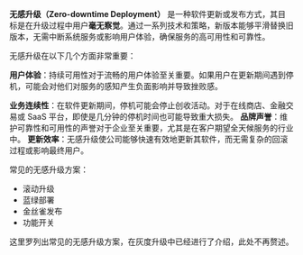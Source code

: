 **无感升级（Zero-downtime Deployment）** 是一种软件更新或发布方式，其目标是在升级过程中用户**毫无察觉**。通过一系列技术和策略，新版本能够平滑替换旧版本，无需中断系统服务或影响用户体验，确保服务的高可用性和可靠性。

无感升级在以下几个方面非常重要：

**用户体验**：持续可用性对于流畅的用户体验至关重要。如果用户在更新期间遇到停机，可能会对他们对服务的感知产生负面影响并导致挫败感。

**业务连续性**：在软件更新期间，停机可能会停止创收活动。对于在线商店、金融交易或 SaaS 平台，即使是几分钟的停机时间也可能导致重大损失。
**品牌声誉**：维护可靠性和可用性的声誉对于企业至关重要，尤其是在客户期望全天候服务的行业中。
**更新效率**：无感升级使公司能够快速有效地更新其软件，而无需复杂的回滚过程或影响最终用户。

常见的无感升级方案：

- 滚动升级
- 蓝绿部署
- 金丝雀发布
- 功能开关

这里罗列出常见的无感升级方案，在灰度升级中已经进行了介绍，此处不再赘述。